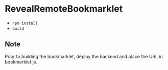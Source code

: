 # RevealRemoteBookmarklet
- `npm install`
- `build`

## Note
Prior to building the bookmarklet, deploy the backend and place the URL in bookmarklet.js.